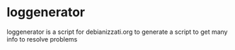 loggenerator
============

loggenerator is a script for debianizzati.org to generate a script to get many info to resolve problems
